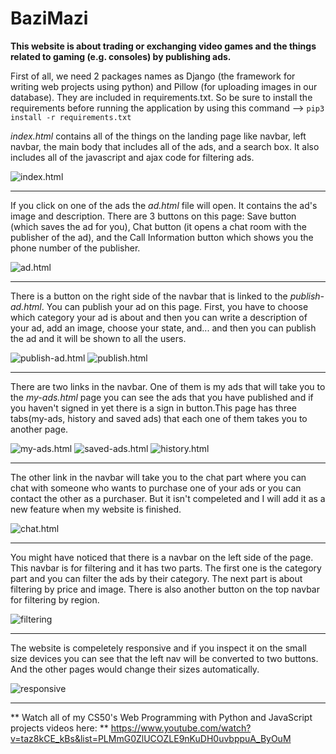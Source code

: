 # BaziMazi

**This website is about trading or exchanging video games and the things related to gaming (e.g. consoles) by publishing ads.**

First of all, we need 2 packages names as Django (the framework for writing web projects using python) and Pillow (for uploading images in our database). They are included in requirements.txt. So be sure to install the requirements before running the application by using this command --> ```pip3 install -r requirements.txt```

*index.html* contains all of the things on the landing page like navbar, left navbar, the main body that includes all of the ads, and a search box. It also includes all of the javascript and ajax code for filtering ads.

<img src="images/index.PNG" alt="index.html">

***

If you click on one of the ads the *ad.html* file will open. It contains the ad's image and description. There are 3 buttons on this page: Save button (which saves the ad for you), Chat button (it opens a chat room with the publisher of the ad), and the Call Information button which shows you the phone number of the publisher.

<img src="images/ad.PNG" alt="ad.html">

***

There is a button on the right side of the navbar that is linked to the *publish-ad.html*. You can publish your ad on this page. First, you have to choose which category your ad is about and then you can write a description of your ad, add an image, choose your state, and... and then you can publish the ad and it will be shown to all the users.

<img src="images/publish-ad.PNG" alt="publish-ad.html">
<img src="images/publish.PNG" alt="publish.html">

***

There are two links in the navbar. One of them is my ads that will take you to the *my-ads.html* page you can see the ads that you have published and if you haven't signed in yet there is a sign in button.This page has three tabs(my-ads, history and saved ads) that each one of them takes you to another page. 

<img src="images/my-ads.PNG" alt="my-ads.html">
<img src="images/saved-ads.PNG" alt="saved-ads.html">
<img src="images/history.PNG" alt="history.html">

***

The other link in the navbar will take you to the chat part where you can chat with someone who wants to purchase one of your ads or you can contact the other as a 
purchaser. But it isn't compeleted and I will add it as a new feature when my website is finished. 

<img src="images/chat.PNG" alt="chat.html">

***

You might have noticed that there is a navbar on the left side of the page. This navbar is for filtering and it has two parts. The first one is the category part and you can filter the ads by their category. The next part is about filtering by price and image. There is also another button on the top navbar for filtering by region.

<img src="images/filter.PNG" alt="filtering">

***

The website is compeletely responsive and if you inspect it on the small size devices you can see that the left nav will be converted to two buttons. And 
the other pages would change their sizes automatically.

<img src="images/responsive.PNG" alt="responsive">

***

** Watch all of my CS50's Web Programming with Python and JavaScript projects videos here: **  https://www.youtube.com/watch?v=taz8kCE_kBs&list=PLMmG0ZlUCOZLE9nKuDH0uvbppuA_ByOuM
